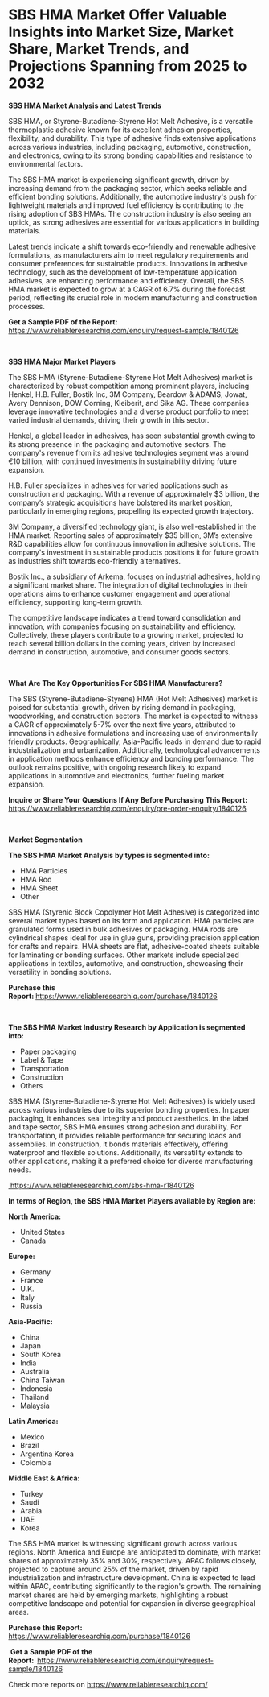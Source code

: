 <p><h1>SBS HMA Market Offer Valuable Insights into Market Size, Market Share, Market Trends, and Projections Spanning from 2025 to 2032</h1></p><p><strong>SBS HMA Market Analysis and Latest Trends</strong></p>
<p><p>SBS HMA, or Styrene-Butadiene-Styrene Hot Melt Adhesive, is a versatile thermoplastic adhesive known for its excellent adhesion properties, flexibility, and durability. This type of adhesive finds extensive applications across various industries, including packaging, automotive, construction, and electronics, owing to its strong bonding capabilities and resistance to environmental factors.</p><p>The SBS HMA market is experiencing significant growth, driven by increasing demand from the packaging sector, which seeks reliable and efficient bonding solutions. Additionally, the automotive industry's push for lightweight materials and improved fuel efficiency is contributing to the rising adoption of SBS HMAs. The construction industry is also seeing an uptick, as strong adhesives are essential for various applications in building materials.</p><p>Latest trends indicate a shift towards eco-friendly and renewable adhesive formulations, as manufacturers aim to meet regulatory requirements and consumer preferences for sustainable products. Innovations in adhesive technology, such as the development of low-temperature application adhesives, are enhancing performance and efficiency. Overall, the SBS HMA market is expected to grow at a CAGR of 6.7% during the forecast period, reflecting its crucial role in modern manufacturing and construction processes.</p></p>
<p><strong>Get a Sample PDF of the Report:&nbsp;</strong> <a href="https://www.reliableresearchiq.com/enquiry/request-sample/1840126?utm_campaign=2886&utm_medium=2&utm_source=Github&utm_content=ia&utm_term=03042025&utm_id=sbs-hma">https://www.reliableresearchiq.com/enquiry/request-sample/1840126</a></p>
<p>&nbsp;</p>
<p><strong>SBS HMA Major Market Players</strong></p>
<p><p>The SBS HMA (Styrene-Butadiene-Styrene Hot Melt Adhesives) market is characterized by robust competition among prominent players, including Henkel, H.B. Fuller, Bostik Inc, 3M Company, Beardow & ADAMS, Jowat, Avery Dennison, DOW Corning, Kleiberit, and Sika AG. These companies leverage innovative technologies and a diverse product portfolio to meet varied industrial demands, driving their growth in this sector.</p><p>Henkel, a global leader in adhesives, has seen substantial growth owing to its strong presence in the packaging and automotive sectors. The company's revenue from its adhesive technologies segment was around €10 billion, with continued investments in sustainability driving future expansion.</p><p>H.B. Fuller specializes in adhesives for varied applications such as construction and packaging. With a revenue of approximately $3 billion, the company’s strategic acquisitions have bolstered its market position, particularly in emerging regions, propelling its expected growth trajectory.</p><p>3M Company, a diversified technology giant, is also well-established in the HMA market. Reporting sales of approximately $35 billion, 3M’s extensive R&D capabilities allow for continuous innovation in adhesive solutions. The company's investment in sustainable products positions it for future growth as industries shift towards eco-friendly alternatives.</p><p>Bostik Inc., a subsidiary of Arkema, focuses on industrial adhesives, holding a significant market share. The integration of digital technologies in their operations aims to enhance customer engagement and operational efficiency, supporting long-term growth.</p><p>The competitive landscape indicates a trend toward consolidation and innovation, with companies focusing on sustainability and efficiency. Collectively, these players contribute to a growing market, projected to reach several billion dollars in the coming years, driven by increased demand in construction, automotive, and consumer goods sectors.</p></p>
<p>&nbsp;</p>
<p><strong>What Are The Key Opportunities For SBS HMA Manufacturers?</strong></p>
<p><p>The SBS (Styrene-Butadiene-Styrene) HMA (Hot Melt Adhesives) market is poised for substantial growth, driven by rising demand in packaging, woodworking, and construction sectors. The market is expected to witness a CAGR of approximately 5-7% over the next five years, attributed to innovations in adhesive formulations and increasing use of environmentally friendly products. Geographically, Asia-Pacific leads in demand due to rapid industrialization and urbanization. Additionally, technological advancements in application methods enhance efficiency and bonding performance. The outlook remains positive, with ongoing research likely to expand applications in automotive and electronics, further fueling market expansion.</p></p>
<p><strong>Inquire or Share Your Questions If Any Before Purchasing This Report:</strong> <a href="https://www.reliableresearchiq.com/enquiry/pre-order-enquiry/1840126?utm_campaign=2886&utm_medium=2&utm_source=Github&utm_content=ia&utm_term=03042025&utm_id=sbs-hma">https://www.reliableresearchiq.com/enquiry/pre-order-enquiry/1840126</a></p>
<p>&nbsp;</p>
<p><strong>Market Segmentation</strong></p>
<p><strong>The SBS HMA Market Analysis by types is segmented into:</strong></p>
<p><ul><li>HMA Particles</li><li>HMA Rod</li><li>HMA Sheet</li><li>Other</li></ul></p>
<p><p>SBS HMA (Styrenic Block Copolymer Hot Melt Adhesive) is categorized into several market types based on its form and application. HMA particles are granulated forms used in bulk adhesives or packaging. HMA rods are cylindrical shapes ideal for use in glue guns, providing precision application for crafts and repairs. HMA sheets are flat, adhesive-coated sheets suitable for laminating or bonding surfaces. Other markets include specialized applications in textiles, automotive, and construction, showcasing their versatility in bonding solutions.</p></p>
<p><strong>Purchase this Report:&nbsp;</strong><a href="https://www.reliableresearchiq.com/purchase/1840126?utm_campaign=2886&utm_medium=2&utm_source=Github&utm_content=ia&utm_term=03042025&utm_id=sbs-hma">https://www.reliableresearchiq.com/purchase/1840126</a></p>
<p>&nbsp;</p>
<p><strong>The SBS HMA Market Industry Research by Application is segmented into:</strong></p>
<p><ul><li>Paper packaging</li><li>Label & Tape</li><li>Transportation</li><li>Construction</li><li>Others</li></ul></p>
<p><p>SBS HMA (Styrene-Butadiene-Styrene Hot Melt Adhesives) is widely used across various industries due to its superior bonding properties. In paper packaging, it enhances seal integrity and product aesthetics. In the label and tape sector, SBS HMA ensures strong adhesion and durability. For transportation, it provides reliable performance for securing loads and assemblies. In construction, it bonds materials effectively, offering waterproof and flexible solutions. Additionally, its versatility extends to other applications, making it a preferred choice for diverse manufacturing needs.</p></p>
<p><a href="https://www.reliableresearchiq.com/sbs-hma-r1840126?utm_campaign=2886&utm_medium=2&utm_source=Github&utm_content=ia&utm_term=03042025&utm_id=sbs-hma">&nbsp;https://www.reliableresearchiq.com/sbs-hma-r1840126</a></p>
<p><strong>In terms of Region, the SBS HMA Market Players available by Region are:</strong></p>
<p>
    <p> <strong> North America: </strong>
        <ul>
            <li>United States</li>
            <li>Canada</li>
        </ul>
        </p> 
    <p> <strong> Europe: </strong>
        <ul>
            <li>Germany</li>
            <li>France</li>
            <li>U.K.</li>
            <li>Italy</li>
            <li>Russia</li>
        </ul>
        </p> 
    <p> <strong> Asia-Pacific: </strong>
        <ul>
            <li>China</li>
            <li>Japan</li>
            <li>South Korea</li>
            <li>India</li>
            <li>Australia</li>
            <li>China Taiwan</li>
            <li>Indonesia</li>
            <li>Thailand</li>
            <li>Malaysia</li>
        </ul>
        </p> 
    <p> <strong> Latin America: </strong>
        <ul>
            <li>Mexico</li>
            <li>Brazil</li>
            <li>Argentina Korea</li>
            <li>Colombia</li>
        </ul>
        </p> 
    <p> <strong> Middle East & Africa: </strong>
        <ul>
            <li>Turkey</li>
            <li>Saudi</li>
            <li>Arabia</li>
            <li>UAE</li>
            <li>Korea</li>
        </ul>
    </p>
    </p>
<p><p>The SBS HMA market is witnessing significant growth across various regions. North America and Europe are anticipated to dominate, with market shares of approximately 35% and 30%, respectively. APAC follows closely, projected to capture around 25% of the market, driven by rapid industrialization and infrastructure development. China is expected to lead within APAC, contributing significantly to the region's growth. The remaining market shares are held by emerging markets, highlighting a robust competitive landscape and potential for expansion in diverse geographical areas.</p></p>
<p><strong>Purchase this Report: </strong><a href="https://www.reliableresearchiq.com/purchase/1840126?utm_campaign=2886&utm_medium=2&utm_source=Github&utm_content=ia&utm_term=03042025&utm_id=sbs-hma">https://www.reliableresearchiq.com/purchase/1840126</a></p>
<p>&nbsp;<strong>Get a Sample PDF of the Report:&nbsp;&nbsp;</strong><a href="https://www.reliableresearchiq.com/enquiry/request-sample/1840126?utm_campaign=2886&utm_medium=2&utm_source=Github&utm_content=ia&utm_term=03042025&utm_id=sbs-hma">https://www.reliableresearchiq.com/enquiry/request-sample/1840126</a></p>
<p><strong></strong></p>
<p>Check more reports on <a href="https://www.reliableresearchiq.com/?utm_campaign=2886&utm_medium=2&utm_source=Github&utm_content=ia&utm_term=03042025&utm_id=sbs-hma">https://www.reliableresearchiq.com/</a></p>